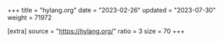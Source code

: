 +++
title = "hylang.org"
date = "2023-02-26"
updated = "2023-07-30"
weight = 71972

[extra]
source = "https://hylang.org/"
ratio = 3
size = 70
+++

